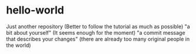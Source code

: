 # hello-world
Just another repository (Better to follow the tutorial as much as possible)
"a bit about yourself" (It seems enough for the moment)
"a commit message that describes your changes" (there are already too many original people in the world)
